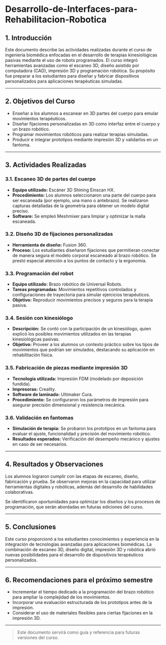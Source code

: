 # Desarrollo-de-Interfaces-para-Rehabilitacion-Robotica

## 1. Introducción

Este documento describe las actividades realizadas durante el curso de ingeniería biomédica enfocadas en el desarrollo de terapias kinesiológicas pasivas mediante el uso de robots programados. El curso integró herramientas avanzadas como el escaneo 3D, diseño asistido por computadora (CAD), impresión 3D y programación robótica. Su propósito fue preparar a los estudiantes para diseñar y fabricar dispositivos personalizados para aplicaciones terapéuticas simuladas.

---

## 2. Objetivos del Curso

- Enseñar a los alumnos a escanear en 3D partes del cuerpo para emular movimientos terapéuticos.
- Diseñar fijaciones personalizadas en 3D como interfaz entre el cuerpo y un brazo robótico.
- Programar movimientos robóticos para realizar terapias simuladas.
- Producir e integrar prototipos mediante impresión 3D y validarlos en un fantoma.

---

## 3. Actividades Realizadas

### 3.1. Escaneo 3D de partes del cuerpo

- **Equipo utilizado:** Escáner 3D Shining Einscan HX.
- **Procedimiento:** Los alumnos seleccionaron una parte del cuerpo para ser escaneada (por ejemplo, una mano o antebrazo). Se realizaron capturas detalladas de la geometría para obtener un modelo digital preciso.
- **Software:** Se empleó Meshmixer para limpiar y optimizar la malla escaneada.

### 3.2. Diseño 3D de fijaciones personalizadas

- **Herramienta de diseño:** Fusion 360.
- **Proceso:** Los estudiantes diseñaron fijaciones que permitieran conectar de manera segura el modelo corporal escaneado al brazo robótico. Se prestó especial atención a los puntos de contacto y la ergonomía.

### 3.3. Programación del robot

- **Equipo utilizado:** Brazo robótico de Universal Robots.
- **Tareas programadas:** Movimientos repetitivos controlados y configuraciones de trayectoria para simular ejercicios terapéuticos.
- **Objetivo:** Reproducir movimientos precisos y seguros para la terapia pasiva.

### 3.4. Sesión con kinesiólogo

- **Descripción:** Se contó con la participación de un kinesiólogo, quien explicó los posibles movimientos utilizados en las terapias kinesiológicas pasivas.
- **Objetivo:** Proveer a los alumnos un contexto práctico sobre los tipos de movimientos que podrían ser simulados, destacando su aplicación en rehabilitación física.

### 3.5. Fabricación de piezas mediante impresión 3D

- **Tecnología utilizada:** Impresión FDM (modelado por deposición fundida).
- **Impresoras:** Creality.
- **Software de laminado:** Ultimaker Cura.
- **Procedimiento:** Se configuraron los parámetros de impresión para asegurar precisión dimensional y resistencia mecánica.

### 3.6. Validación en fantomas

- **Simulación de terapia:** Se probaron los prototipos en un fantoma para evaluar el ajuste, funcionalidad y precisión del movimiento robótico.
- **Resultados esperados:** Verificación del desempeño mecánico y ajustes en caso de ser necesarios.

---

## 4. Resultados y Observaciones

Los alumnos lograron cumplir con las etapas de escaneo, diseño, fabricación y prueba. Se observaron mejoras en la capacidad para utilizar herramientas digitales y robóticas, además del desarrollo de habilidades colaborativas.

Se identificaron oportunidades para optimizar los diseños y los procesos de programación, que serán abordadas en futuras ediciones del curso.

---

## 5. Conclusiones

Este curso proporcionó a los estudiantes conocimientos y experiencia en la integración de tecnologías avanzadas para aplicaciones biomédicas. La combinación de escaneo 3D, diseño digital, impresión 3D y robótica abrió nuevas posibilidades para el desarrollo de dispositivos terapéuticos personalizados.

---

## 6. Recomendaciones para el próximo semestre

- Incrementar el tiempo dedicado a la programación del brazo robótico para ampliar la complejidad de los movimientos.
- Incorporar una evaluación estructurada de los prototipos antes de la impresión.
- Considerar el uso de materiales flexibles para ciertas fijaciones en la impresión 3D.

---

> Este documento servirá como guía y referencia para futuras versiones del curso.

